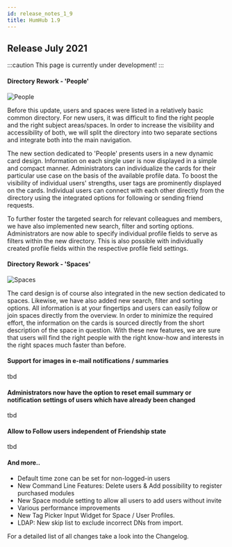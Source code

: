 ```yaml
---
id: release_notes_1_9
title: HumHub 1.9
---
```


## Release July 2021


:::caution
This page is currently under development!
:::

#### Directory Rework - 'People'

![People](https://user-images.githubusercontent.com/38326726/125630213-3c9aa888-98e0-4f03-bb86-1847efa04c10.png)

Before this update, users and spaces were listed in a relatively basic common directory. For new users, it was difficult to find the right people and the right subject areas/spaces. In order to increase the visibility and accessibility of both, we will split the directory into two separate sections and integrate both into the main navigation.

The new section dedicated to 'People' presents users in a new dynamic card design. Information on each single user is now displayed in a simple and compact manner. Administrators can individualize the cards for their particular use case on the basis of the available profile data. To boost the visibility of individual users' strengths, user tags are prominently displayed on the cards. Individual users can connect with each other directly from the directory using the integrated options for following or sending friend requests.

To further foster the targeted search for relevant colleagues and members, we have also implemented new search, filter and sorting options. Administrators are now able to specify individual profile fields to serve as filters within the new directory. This is also possible with individually created profile fields within the respective profile field settings.

#### Directory Rework - 'Spaces'

![Spaces](https://user-images.githubusercontent.com/38326726/125630253-6da989d0-90c1-4d9a-b61d-8ee0c7e8be7b.png)

The card design is of course also integrated in the new section dedicated to spaces. Likewise, we have also added new search, filter and sorting options.  All information is at your fingertips and users can easily follow or join spaces directly from the overview. In order to minimize the required effort, the information on the cards is sourced directly from the short description of the space in question. With these new features, we are sure that users will find the right people with the right know-how and interests in the right spaces much faster than before.

#### Support for images in e-mail notifications / summaries

tbd

#### Administrators now have the option to reset email summary or notification settings of users which have already been changed

tbd

#### Allow to Follow users independent of Friendship state

tbd

#### And more..

- Default time zone can be set for non-logged-in users 
- New Command Line Features: Delete users & Add possibility to register purchased modules
- New Space module setting to allow all users to add users without invite
- Various performance improvements 
- New Tag Picker Input Widget for Space / User Profiles.
- LDAP: New skip list to exclude incorrect DNs from import. 


For a detailed list of all changes take a look into the Changelog.
